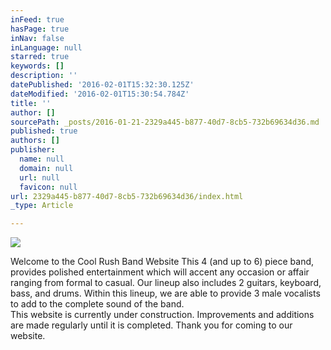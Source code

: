 ```yaml
---
inFeed: true
hasPage: true
inNav: false
inLanguage: null
starred: true
keywords: []
description: ''
datePublished: '2016-02-01T15:32:30.125Z'
dateModified: '2016-02-01T15:30:54.784Z'
title: ''
author: []
sourcePath: _posts/2016-01-21-2329a445-b877-40d7-8cb5-732b69634d36.md
published: true
authors: []
publisher:
  name: null
  domain: null
  url: null
  favicon: null
url: 2329a445-b877-40d7-8cb5-732b69634d36/index.html
_type: Article

---
```

![](https://the-grid-user-content.s3-us-west-2.amazonaws.com/bf2724e0-7b56-492c-9fff-68392d64bd9c.jpg)

Welcome to the Cool Rush Band Website
This 4 (and up to 6) piece band, provides polished entertainment which will accent any occasion or affair ranging from formal to casual. Our lineup also includes 2 guitars, keyboard, bass, and drums. Within this lineup, we are able to provide 3 male vocalists to add to the complete sound of the band.  
This website is currently under construction.  Improvements and additions are made regularly until it is completed.  Thank you for coming to our website.